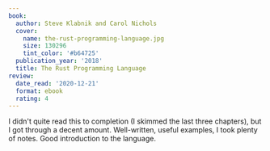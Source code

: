```yaml
---
book:
  author: Steve Klabnik and Carol Nichols
  cover:
    name: the-rust-programming-language.jpg
    size: 130296
    tint_color: '#b64725'
  publication_year: '2018'
  title: The Rust Programming Language
review:
  date_read: '2020-12-21'
  format: ebook
  rating: 4
---
```


I didn't quite read this to completion (I skimmed the last three chapters), but I got through a decent amount.
Well-written, useful examples, I took plenty of notes.
Good introduction to the language.